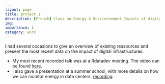 ```yaml
---
layout: page
title: project 1
description: [French] Class on Energy & Environnement Impacts of digital infrastructures
img: 
importance: 1
category: work
---
```


I had several occasions to give an overview of existing ressources and present the most recent data on the impact of digital infrastructures:
- My most recent recorded talk was at a Rdatadev meeting. The video can be found <a href="https://scalelite.univ-grenoble-alpes.fr/playback/presentation/2.3/23542abd89d4c2d616564be9dfb95099c0ca0f9a-1697528367331">here</a>.
- I also gave a presentation at a summer school, with more details on how we can monitor energy in data centers: <a href="https://www.canal-u.tv/chaines/groupecalcul/anf-ust4hpc2023/monitoring-de-la-consommation-energetique-par-mathilde-jay">recording</a>.